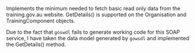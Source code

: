 Implements the minimum needed to fetch basic read only data from the training.gov.au website.
GetDetails() is supported on the Organisation and TrainingComponent objects.

Due to the fact that `goswdl` fails to generate working code for this SOAP service, I have
taken the data model generated by `gowsdl` and implemented the GetDetails() method.
